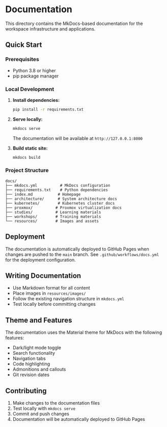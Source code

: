 # Documentation

This directory contains the MkDocs-based documentation for the workspace infrastructure and applications.

## Quick Start

### Prerequisites
- Python 3.8 or higher
- pip package manager

### Local Development

1. **Install dependencies:**
   ```bash
   pip install -r requirements.txt
   ```

2. **Serve locally:**
   ```bash
   mkdocs serve
   ```
   
   The documentation will be available at `http://127.0.0.1:8000`

3. **Build static site:**
   ```bash
   mkdocs build
   ```

### Project Structure

```
docs/
├── mkdocs.yml          # MkDocs configuration
├── requirements.txt    # Python dependencies
├── index.md           # Homepage
├── architecture/      # System architecture docs
├── kubernetes/        # Kubernetes cluster docs
├── proxmox/          # Proxmox virtualization docs
├── studies/          # Learning materials
├── workshops/        # Training materials
└── resources/        # Images and assets
```

## Deployment

The documentation is automatically deployed to GitHub Pages when changes are pushed to the `main` branch. See `.github/workflows/docs.yml` for the deployment configuration.

## Writing Documentation

- Use Markdown format for all content
- Place images in `resources/images/`
- Follow the existing navigation structure in `mkdocs.yml`
- Test locally before committing changes

## Theme and Features

The documentation uses the Material theme for MkDocs with the following features:
- Dark/light mode toggle
- Search functionality
- Navigation tabs
- Code highlighting
- Admonitions and callouts
- Git revision dates

## Contributing

1. Make changes to the documentation files
2. Test locally with `mkdocs serve`
3. Commit and push changes
4. Documentation will be automatically deployed to GitHub Pages